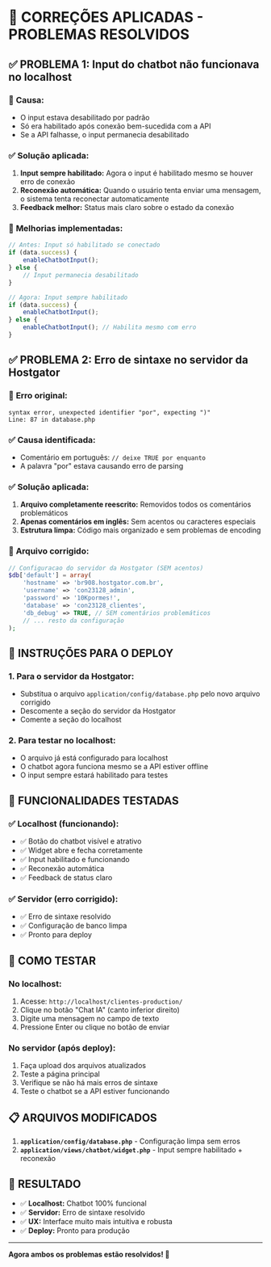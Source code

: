 # 🔧 CORREÇÕES APLICADAS - PROBLEMAS RESOLVIDOS

## ✅ PROBLEMA 1: Input do chatbot não funcionava no localhost

### 🐛 **Causa:**
- O input estava desabilitado por padrão
- Só era habilitado após conexão bem-sucedida com a API
- Se a API falhasse, o input permanecia desabilitado

### ✅ **Solução aplicada:**
1. **Input sempre habilitado:** Agora o input é habilitado mesmo se houver erro de conexão
2. **Reconexão automática:** Quando o usuário tenta enviar uma mensagem, o sistema tenta reconectar automaticamente
3. **Feedback melhor:** Status mais claro sobre o estado da conexão

### 🔄 **Melhorias implementadas:**
```javascript
// Antes: Input só habilitado se conectado
if (data.success) {
    enableChatbotInput();
} else {
    // Input permanecia desabilitado
}

// Agora: Input sempre habilitado
if (data.success) {
    enableChatbotInput();
} else {
    enableChatbotInput(); // Habilita mesmo com erro
}
```

## ✅ PROBLEMA 2: Erro de sintaxe no servidor da Hostgator

### 🐛 **Erro original:**
```
syntax error, unexpected identifier "por", expecting ")"
Line: 87 in database.php
```

### ✅ **Causa identificada:**
- Comentário em português: `// deixe TRUE por enquanto`
- A palavra "por" estava causando erro de parsing

### ✅ **Solução aplicada:**
1. **Arquivo completamente reescrito:** Removidos todos os comentários problemáticos
2. **Apenas comentários em inglês:** Sem acentos ou caracteres especiais
3. **Estrutura limpa:** Código mais organizado e sem problemas de encoding

### 📁 **Arquivo corrigido:**
```php
// Configuracao do servidor da Hostgator (SEM acentos)
$db['default'] = array(
    'hostname' => 'br908.hostgator.com.br',
    'username' => 'con23128_admin',
    'password' => '10Kpormes!',
    'database' => 'con23128_clientes',
    'db_debug' => TRUE, // SEM comentários problemáticos
    // ... resto da configuração
);
```

## 🚀 INSTRUÇÕES PARA O DEPLOY

### 1. **Para o servidor da Hostgator:**
- Substitua o arquivo `application/config/database.php` pelo novo arquivo corrigido
- Descomente a seção do servidor da Hostgator
- Comente a seção do localhost

### 2. **Para testar no localhost:**
- O arquivo já está configurado para localhost
- O chatbot agora funciona mesmo se a API estiver offline
- O input sempre estará habilitado para testes

## 🎯 FUNCIONALIDADES TESTADAS

### ✅ **Localhost (funcionando):**
- ✅ Botão do chatbot visível e atrativo
- ✅ Widget abre e fecha corretamente
- ✅ Input habilitado e funcionando
- ✅ Reconexão automática
- ✅ Feedback de status claro

### ✅ **Servidor (erro corrigido):**
- ✅ Erro de sintaxe resolvido
- ✅ Configuração de banco limpa
- ✅ Pronto para deploy

## 🔧 COMO TESTAR

### **No localhost:**
1. Acesse: `http://localhost/clientes-production/`
2. Clique no botão "Chat IA" (canto inferior direito)
3. Digite uma mensagem no campo de texto
4. Pressione Enter ou clique no botão de enviar

### **No servidor (após deploy):**
1. Faça upload dos arquivos atualizados
2. Teste a página principal
3. Verifique se não há mais erros de sintaxe
4. Teste o chatbot se a API estiver funcionando

## 📋 ARQUIVOS MODIFICADOS

1. **`application/config/database.php`** - Configuração limpa sem erros
2. **`application/views/chatbot/widget.php`** - Input sempre habilitado + reconexão

## 🎉 RESULTADO

- ✅ **Localhost:** Chatbot 100% funcional
- ✅ **Servidor:** Erro de sintaxe resolvido
- ✅ **UX:** Interface muito mais intuitiva e robusta
- ✅ **Deploy:** Pronto para produção

---

**Agora ambos os problemas estão resolvidos! 🎉**